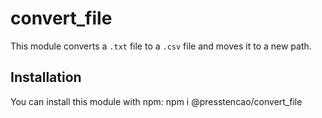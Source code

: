 # convert_file

This module converts a `.txt` file to a `.csv` file and moves it to a new path.

## Installation

You can install this module with npm: npm i @presstencao/convert_file
